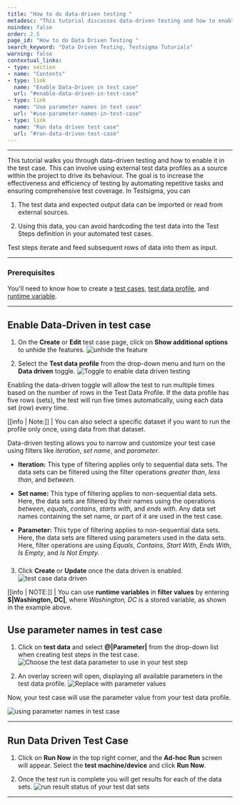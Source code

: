 ```yaml
---
title: "How to do data-driven testing "
metadesc: "This tutorial discusses data-driven testing and how to enable it in the test case. Learn how to perform data driven or parameterized testing in Testsigma"
noindex: false
order: 2.5
page_id: "How to do Data Driven Testing "
search_keyword: "Data Driven Testing, Testsigma Tutorials"
warning: false
contextual_links:
- type: section
- name: "Contents"
- type: link
  name: "Enable Data-Driven in test case"
  url: "#enable-data-driven-in-test-case"
- type: link
  name: "Use parameter names in test case"
  url: "#use-parameter-names-in-test-case"
- type: link
  name: "Run data driven test case"
  url: "#run-data-driven-test-case"
---
```


---

This tutorial walks you through data-driven testing and how to enable it in the test case. This can involve using external test data profiles as a source within the project to drive its behaviour. The goal is to increase the effectiveness and efficiency of testing by automating repetitive tasks and ensuring comprehensive test coverage. In Testsigma, you can


1. The test data and expected output data can be imported or read from external sources.

2. Using this data, you can avoid hardcoding the test data into the Test Steps definition in your automated test cases.

Test steps iterate and feed subsequent rows of data into them as input.

---

### **Prerequisites**

You'll need to know how to create a [test cases](https://testsigma.com/docs/test-cases/manage/add-edit-delete/#creating-a-test-case), [test data profile](https://testsigma.com/docs/test-data/create-data-profiles/#create-a-test-data-profile), and [runtime variable](https://testsigma.com/docs/test-data/types/runtime/#how-to-use-runtime-test-data-in-test-steps).

---

## **Enable Data-Driven in test case**

1. On the **Create** or **Edit** test case page, click on **Show additional options** to unhide the features.
![unhide the feature](https://s3.amazonaws.com/static-docs.testsigma.com/new_images/projects/overview/dd_showhideadvanced.png)

2. Select the **Test data profile** from the drop-down menu and turn on the **Data driven** toggle. 
![Toggle to enable data driven testing](https://s3.amazonaws.com/static-docs.testsigma.com/new_images/projects/overview/dd_enabledd.png)

Enabling the data-driven toggle will allow the test to run multiple times based on the number of rows in the Test Data Profile. If the data profile has five rows (sets), the test will run five times automatically, using each data set (row) every time.

[[info | Note:]]
| You can also select a specific dataset if you want to run the profile only once, using data from that dataset.

Data-driven testing allows you to narrow and customize your test case using filters like *iteration*, *set name*, and *parameter*.

 * **Iteration:** This type of filtering applies only to sequential data sets. The data sets can be filtered using the filter operations *greater than*, *less than*, and *between*.

 * **Set name:** This type of filtering applies to non-sequential data sets. Here, the data sets are filtered by their names using the operations *between*, *equals*, *contains*, *starts with*, and *ends with*. Any data set names containing the set name, or part of it are used in the test case.

 * **Parameter:** This type of filtering applies to non-sequential data sets. Here, the data sets are filtered using parameters used in the data sets. Here, filter operations are using *Equals*, *Contains*, *Start With*, *Ends With*, *Is Empty*, and *Is Not Empty*.

###

3. Click **Create** or **Update** once the data driven is enabled.
![test case data driven](https://s3.amazonaws.com/static-docs.testsigma.com/new_images/projects/overview/dd_testcaseenable.gif)

[[info | NOTE:]]
| You can use **runtime variables** in **filter values** by entering **$|Washington, DC|**, where *Washington, DC* is a stored variable, as shown in the example above.  

## **Use parameter names in test case**

1. Click on **test data** and select **@|Parameter|** from the drop-down list when creating test steps in the test case. 
![Choose the test data parameter to use in your test step](https://s3.amazonaws.com/static-docs.testsigma.com/new_images/projects/overview/dd_parametertestdata.png)

2. An overlay screen will open, displaying all available parameters in the test data profile.
![Replace with parameter values](https://s3.amazonaws.com/static-docs.testsigma.com/new_images/projects/overview/dd_parameters.png)

Now, your test case will use the parameter value from your test data profile.

![using parameter names in test case](https://s3.amazonaws.com/static-docs.testsigma.com/new_images/projects/overview/testdataparameter_dd.gif)

---

## **Run Data Driven Test Case**

1. Click on **Run Now** in the top right corner, and the **Ad-hoc Run** screen will appear. Select the **test machine/device** and click **Run Now**.

2. Once the test run is complete you will get results for each of the data sets.
![run result status of your test dat sets](https://docs.testsigma.com/images/tutorials/data-driven-testing/run-status-test-data-profiles.png)

---